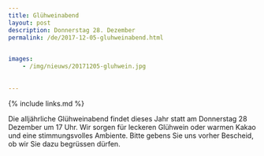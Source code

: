 ```yaml
---
title: Glühweinabend
layout: post
description: Donnerstag 28. Dezember
permalink: /de/2017-12-05-gluhweinabend.html

    
images: 
    - /img/nieuws/20171205-gluhwein.jpg
    
    
---
```


{% include links.md %}

Die alljährliche Glühweinabend findet dieses Jahr statt am Donnerstag 28 Dezember um 17 Uhr. Wir sorgen für leckeren Glühwein oder warmen Kakao und eine stimmungsvolles Ambiente. Bitte gebens Sie uns vorher Bescheid, ob wir Sie dazu begrüssen dürfen. 



